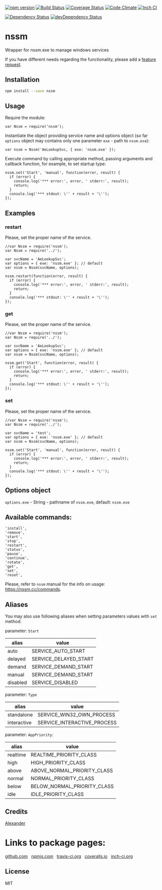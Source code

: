 [![npm version](https://badge.fury.io/js/nssm.svg)](http://badge.fury.io/js/nssm)
[![Build Status](https://travis-ci.org/alykoshin/nssm.svg)](https://travis-ci.org/alykoshin/nssm)
[![Coverage Status](https://coveralls.io/repos/alykoshin/nssm/badge.svg?branch=master&service=github)](https://coveralls.io/github/alykoshin/nssm?branch=master)
[![Code Climate](https://codeclimate.com/github/alykoshin/nssm/badges/gpa.svg)](https://codeclimate.com/github/alykoshin/nssm)
[![Inch CI](https://inch-ci.org/github/alykoshin/nssm.svg?branch=master)](https://inch-ci.org/github/alykoshin/nssm)

[![Dependency Status](https://david-dm.org/alykoshin/nssm/status.svg)](https://david-dm.org/alykoshin/nssm#info=dependencies)
[![devDependency Status](https://david-dm.org/alykoshin/nssm/dev-status.svg)](https://david-dm.org/alykoshin/nssm#info=devDependencies)


# nssm

Wrapper for nssm.exe to manage windows services


If you have different needs regarding the functionality, please add a [feature request](https://github.com/alykoshin/nssm/issues).


## Installation

```sh
npm install --save nssm
```

## Usage

Require the module:

```
var Nssm = require('nssm');
```

Instantiate the object providing service name and options object (so far `options` object may contains only one parameter `exe` - path to `nssm.exe`):

```
var nssm = Nssm('AeLookupSvc, { exe: 'nssm.exe' });
```

Execute command by calling appropriate method, passing arguments and callback function, for example, to set startup type: 

```
nssm.set('Start', 'manual', function(error, result) {
  if (error) {
    console.log('*** error:', error, ' stderr:', result);
    return;
  }
  console.log('*** stdout: \'' + result + '\'');
});
```

## Examples

### restart

Please, set the proper name of the service.

```
//var Nssm = require('nssm');
var Nssm = require('../');

var svcName = 'AeLookupSvc';
var options = { exe: 'nssm.exe' }; // default
var nssm = Nssm(svcName, options);

nssm.restart(function(error, result) {
  if (error) {
    console.log('*** error:', error, ' stderr:', result);
    return;
  }
  console.log('*** stdout: \'' + result + '\'');
});
```

### get 

Please, set the proper name of the service.

```
//var Nssm = require('nssm');
var Nssm = require('../');

var svcName = 'AeLookupSvc';
var options = { exe: 'nssm.exe' }; // default
var nssm = Nssm(svcName, options);

nssm.get('Start', function(error, result) {
  if (error) {
    console.log('*** error:', error, ' stderr:', result);
    return;
  }
  console.log('*** stdout: \'' + result + '\'');
});
```

### set 

Please, set the proper name of the service.

```
//var Nssm = require('nssm');
var Nssm = require('../');

var svcName = 'test';
var options = { exe: 'nssm.exe' }; // default
var nssm = Nssm(svcName, options);

nssm.set('Start', 'manual', function(error, result) {
  if (error) {
    console.log('*** error:', error, ' stderr:', result);
    return;
  }
  console.log('*** stdout: \'' + result + '\'');
});
```

## Options object

`options.exe` - String - pathname of `nssm.exe`, default: `nssm.exe`


## Available commands: 
    'install',
    'remove',
    'start',
    'stop',
    'restart',
    'status',
    'pause',
    'continue',
    'rotate',
    'get',
    'set',
    'reset',

Please, refer to `nssm` manual for the info on usage: https://nssm.cc/commands. 

## Aliases

You may also use following aliases when setting parameters values with `set` method.


parameter: `Start`

| alias       | value                       |
|-------------|-----------------------------|
| auto        | SERVICE_AUTO_START          |
| delayed     | SERVICE_DELAYED_START       |
| demand      | SERVICE_DEMAND_START        |
| manual      | SERVICE_DEMAND_START        |
| disabled    | SERVICE_DISABLED            |

parameter: `Type`

| alias       | value                       |
|-------------|-----------------------------|
| standalone  | SERVICE_WIN32_OWN_PROCESS   |
| interactive | SERVICE_INTERACTIVE_PROCESS | 

parameter: `AppPriority`: 

| alias       | value                       |
|-------------|-----------------------------|
| realtime    | REALTIME_PRIORITY_CLASS     |
| high        | HIGH_PRIORITY_CLASS         |
| above       | ABOVE_NORMAL_PRIORITY_CLASS |
| normal      | NORMAL_PRIORITY_CLASS       |
| below       | BELOW_NORMAL_PRIORITY_CLASS |
| idle        | IDLE_PRIORITY_CLASS         |




## Credits
[Alexander](https://github.com/alykoshin/)


# Links to package pages:

[github.com](https://github.com/alykoshin/nssm) &nbsp; [npmjs.com](https://www.npmjs.com/package/nssm) &nbsp; [travis-ci.org](https://travis-ci.org/alykoshin/nssm) &nbsp; [coveralls.io](https://coveralls.io/github/alykoshin/nssm) &nbsp; [inch-ci.org](https://inch-ci.org/github/alykoshin/nssm)


## License

MIT
